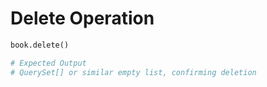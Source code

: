 # Delete Operation

```python
book.delete()

# Expected Output
# QuerySet[] or similar empty list, confirming deletion